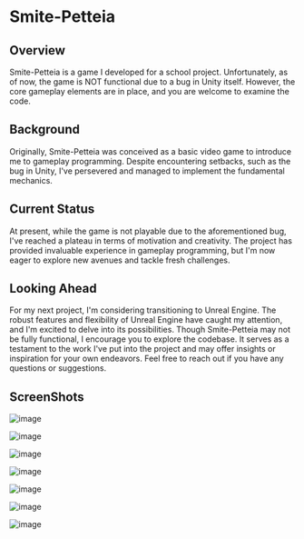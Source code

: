 # Smite-Petteia
## Overview
Smite-Petteia is a game I developed for a school project. Unfortunately, as of now, the game is NOT functional due to a bug in Unity itself. However, the core gameplay elements are in place, and you are welcome to examine the code.

## Background
Originally, Smite-Petteia was conceived as a basic video game to introduce me to gameplay programming. Despite encountering setbacks, such as the bug in Unity, I've persevered and managed to implement the fundamental mechanics.

## Current Status
At present, while the game is not playable due to the aforementioned bug, I've reached a plateau in terms of motivation and creativity. The project has provided invaluable experience in gameplay programming, but I'm now eager to explore new avenues and tackle fresh challenges.

## Looking Ahead
For my next project, I'm considering transitioning to Unreal Engine. The robust features and flexibility of Unreal Engine have caught my attention, and I'm excited to delve into its possibilities. Though Smite-Petteia may not be fully functional, I encourage you to explore the codebase. It serves as a testament to the work I've put into the project and may offer insights or inspiration for your own endeavors. Feel free to reach out if you have any questions or suggestions.



## ScreenShots

![image](https://github.com/kw1c-lexschenning/Smite-Petteia/assets/99263073/d8d73558-066e-44b4-9056-40573fa08a03)

![image](https://github.com/kw1c-lexschenning/Smite-Petteia/assets/99263073/66935aa7-30f6-4da9-b6ca-e1997f770928)


![image](https://github.com/kw1c-lexschenning/Smite-Petteia/assets/99263073/666ae0ee-99e3-47a5-86bc-70e17d2eca33)

![image](https://github.com/kw1c-lexschenning/Smite-Petteia/assets/99263073/0218d258-0863-487e-b9d5-d500208a93c8)

![image](https://github.com/kw1c-lexschenning/Smite-Petteia/assets/99263073/e8ce825f-574d-448e-aa29-1c24f3d4b370)


![image](https://github.com/kw1c-lexschenning/Smite-Petteia/assets/99263073/7adacb9a-4fbb-45c9-9954-b6e59264e6a3)

![image](https://github.com/kw1c-lexschenning/Smite-Petteia/assets/99263073/1fd44da3-ee1e-41b7-9240-62610afee840)
